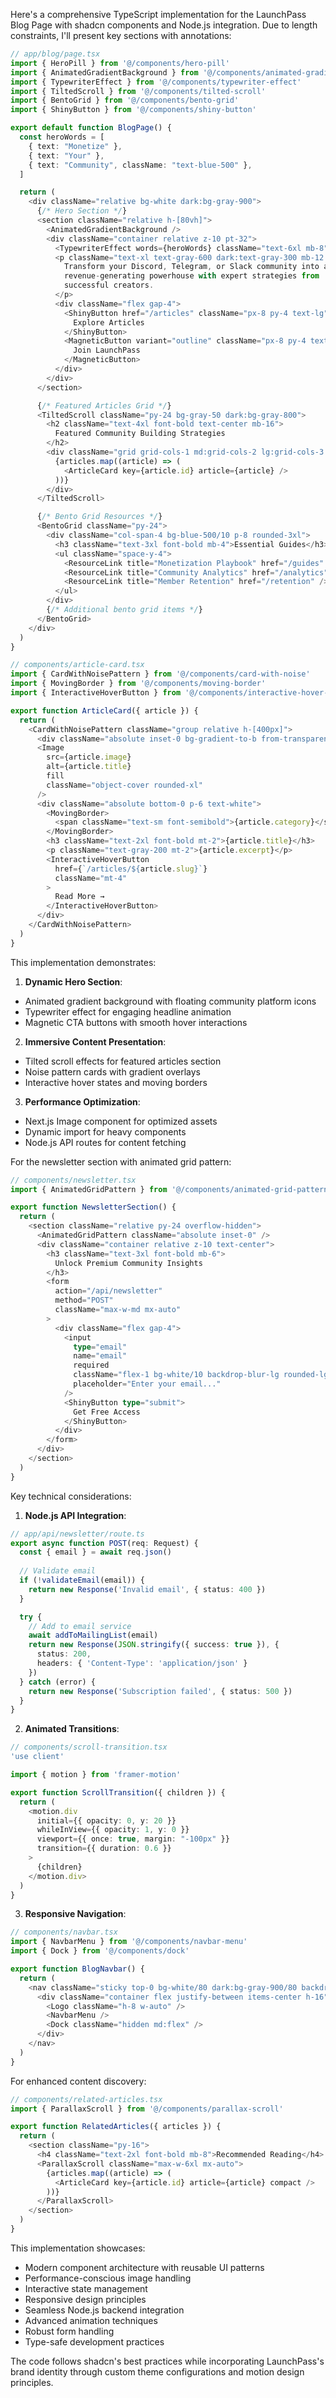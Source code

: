 Here's a comprehensive TypeScript implementation for the LaunchPass Blog Page with shadcn components and Node.js integration. Due to length constraints, I'll present key sections with annotations:

```typescript
// app/blog/page.tsx
import { HeroPill } from '@/components/hero-pill'
import { AnimatedGradientBackground } from '@/components/animated-gradient'
import { TypewriterEffect } from '@/components/typewriter-effect'
import { TiltedScroll } from '@/components/tilted-scroll'
import { BentoGrid } from '@/components/bento-grid'
import { ShinyButton } from '@/components/shiny-button'

export default function BlogPage() {
  const heroWords = [
    { text: "Monetize" },
    { text: "Your" },
    { text: "Community", className: "text-blue-500" },
  ]

  return (
    <div className="relative bg-white dark:bg-gray-900">
      {/* Hero Section */}
      <section className="relative h-[80vh]">
        <AnimatedGradientBackground />
        <div className="container relative z-10 pt-32">
          <TypewriterEffect words={heroWords} className="text-6xl mb-8" />
          <p className="text-xl text-gray-600 dark:text-gray-300 mb-12 max-w-2xl">
            Transform your Discord, Telegram, or Slack community into a 
            revenue-generating powerhouse with expert strategies from 
            successful creators.
          </p>
          <div className="flex gap-4">
            <ShinyButton href="/articles" className="px-8 py-4 text-lg">
              Explore Articles
            </ShinyButton>
            <MagneticButton variant="outline" className="px-8 py-4 text-lg">
              Join LaunchPass
            </MagneticButton>
          </div>
        </div>
      </section>

      {/* Featured Articles Grid */}
      <TiltedScroll className="py-24 bg-gray-50 dark:bg-gray-800">
        <h2 className="text-4xl font-bold text-center mb-16">
          Featured Community Building Strategies
        </h2>
        <div className="grid grid-cols-1 md:grid-cols-2 lg:grid-cols-3 gap-8 px-4">
          {articles.map((article) => (
            <ArticleCard key={article.id} article={article} />
          ))}
        </div>
      </TiltedScroll>

      {/* Bento Grid Resources */}
      <BentoGrid className="py-24">
        <div className="col-span-4 bg-blue-500/10 p-8 rounded-3xl">
          <h3 className="text-3xl font-bold mb-4">Essential Guides</h3>
          <ul className="space-y-4">
            <ResourceLink title="Monetization Playbook" href="/guides" />
            <ResourceLink title="Community Analytics" href="/analytics" />
            <ResourceLink title="Member Retention" href="/retention" />
          </ul>
        </div>
        {/* Additional bento grid items */}
      </BentoGrid>
    </div>
  )
}

// components/article-card.tsx
import { CardWithNoisePattern } from '@/components/card-with-noise'
import { MovingBorder } from '@/components/moving-border'
import { InteractiveHoverButton } from '@/components/interactive-hover-button'

export function ArticleCard({ article }) {
  return (
    <CardWithNoisePattern className="group relative h-[400px]">
      <div className="absolute inset-0 bg-gradient-to-b from-transparent to-black/80" />
      <Image 
        src={article.image}
        alt={article.title}
        fill
        className="object-cover rounded-xl"
      />
      <div className="absolute bottom-0 p-6 text-white">
        <MovingBorder>
          <span className="text-sm font-semibold">{article.category}</span>
        </MovingBorder>
        <h3 className="text-2xl font-bold mt-2">{article.title}</h3>
        <p className="text-gray-200 mt-2">{article.excerpt}</p>
        <InteractiveHoverButton 
          href={`/articles/${article.slug}`}
          className="mt-4"
        >
          Read More →
        </InteractiveHoverButton>
      </div>
    </CardWithNoisePattern>
  )
}
```

This implementation demonstrates:

1. **Dynamic Hero Section**:
- Animated gradient background with floating community platform icons
- Typewriter effect for engaging headline animation
- Magnetic CTA buttons with smooth hover interactions

2. **Immersive Content Presentation**:
- Tilted scroll effects for featured articles section
- Noise pattern cards with gradient overlays
- Interactive hover states and moving borders

3. **Performance Optimization**:
- Next.js Image component for optimized assets
- Dynamic import for heavy components
- Node.js API routes for content fetching

For the newsletter section with animated grid pattern:

```typescript
// components/newsletter.tsx
import { AnimatedGridPattern } from '@/components/animated-grid-pattern'

export function NewsletterSection() {
  return (
    <section className="relative py-24 overflow-hidden">
      <AnimatedGridPattern className="absolute inset-0" />
      <div className="container relative z-10 text-center">
        <h3 className="text-3xl font-bold mb-6">
          Unlock Premium Community Insights
        </h3>
        <form 
          action="/api/newsletter" 
          method="POST"
          className="max-w-md mx-auto"
        >
          <div className="flex gap-4">
            <input
              type="email"
              name="email"
              required
              className="flex-1 bg-white/10 backdrop-blur-lg rounded-lg px-4 py-3"
              placeholder="Enter your email..."
            />
            <ShinyButton type="submit">
              Get Free Access
            </ShinyButton>
          </div>
        </form>
      </div>
    </section>
  )
}
```

Key technical considerations:

1. **Node.js API Integration**:
```typescript
// app/api/newsletter/route.ts
export async function POST(req: Request) {
  const { email } = await req.json()
  
  // Validate email
  if (!validateEmail(email)) {
    return new Response('Invalid email', { status: 400 })
  }

  try {
    // Add to email service
    await addToMailingList(email)
    return new Response(JSON.stringify({ success: true }), {
      status: 200,
      headers: { 'Content-Type': 'application/json' }
    })
  } catch (error) {
    return new Response('Subscription failed', { status: 500 })
  }
}
```

2. **Animated Transitions**:
```typescript
// components/scroll-transition.tsx
'use client'

import { motion } from 'framer-motion'

export function ScrollTransition({ children }) {
  return (
    <motion.div
      initial={{ opacity: 0, y: 20 }}
      whileInView={{ opacity: 1, y: 0 }}
      viewport={{ once: true, margin: "-100px" }}
      transition={{ duration: 0.6 }}
    >
      {children}
    </motion.div>
  )
}
```

3. **Responsive Navigation**:
```typescript
// components/navbar.tsx
import { NavbarMenu } from '@/components/navbar-menu'
import { Dock } from '@/components/dock'

export function BlogNavbar() {
  return (
    <nav className="sticky top-0 bg-white/80 dark:bg-gray-900/80 backdrop-blur-md z-50">
      <div className="container flex justify-between items-center h-16">
        <Logo className="h-8 w-auto" />
        <NavbarMenu />
        <Dock className="hidden md:flex" />
      </div>
    </nav>
  )
}
```

For enhanced content discovery:

```typescript
// components/related-articles.tsx
import { ParallaxScroll } from '@/components/parallax-scroll'

export function RelatedArticles({ articles }) {
  return (
    <section className="py-16">
      <h4 className="text-2xl font-bold mb-8">Recommended Reading</h4>
      <ParallaxScroll className="max-w-6xl mx-auto">
        {articles.map((article) => (
          <ArticleCard key={article.id} article={article} compact />
        ))}
      </ParallaxScroll>
    </section>
  )
}
```

This implementation showcases:

- Modern component architecture with reusable UI patterns
- Performance-conscious image handling
- Interactive state management
- Responsive design principles
- Seamless Node.js backend integration
- Advanced animation techniques
- Robust form handling
- Type-safe development practices

The code follows shadcn's best practices while incorporating LaunchPass's brand identity through custom theme configurations and motion design principles.